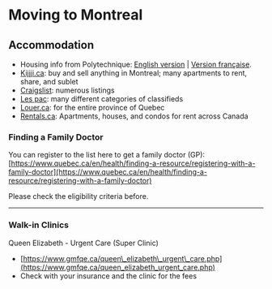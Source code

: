 # Moving to Montreal

## Accommodation <a id="accommodation"></a>

* Housing info from Polytechnique: [English version](https://www.polymtl.ca/etudiants-internationaux/en/housing/finding-housing) \| [Version française](https://www.polymtl.ca/etudiants-internationaux/logement/chercher-un-logement).
* ​[Kijjji.ca](https://www.kijiji.ca/): buy and sell anything in Montreal; many apartments to rent, share, and sublet
* ​[Craigslist](https://montreal.craigslist.org/): numerous listings
* ​[Les pac](https://www.lespac.com/): many different categories of classifieds
* ​[Louer.ca](https://www.louer.ca/): for the entire province of Quebec
* [Rentals.ca](https://rentals.ca/): Apartments, houses, and condos for rent across Canada

### **Finding a Family Doctor**

You can register to the list here to get a family doctor \(GP\): [https://www.quebec.ca/en/health/finding-a-resource/registering-with-a-family-doctor](https://www.quebec.ca/en/health/finding-a-resource/registering-with-a-family-doctor)

Please check the eligibility criteria before.  
****

### **Walk-in Clinics**

Queen Elizabeth - Urgent Care \(Super Clinic\)

* [https://www.gmfqe.ca/queen\_elizabeth\_urgent\_care.php](https://www.gmfqe.ca/queen_elizabeth_urgent_care.php)
* Check with your insurance and the clinic for the fees

